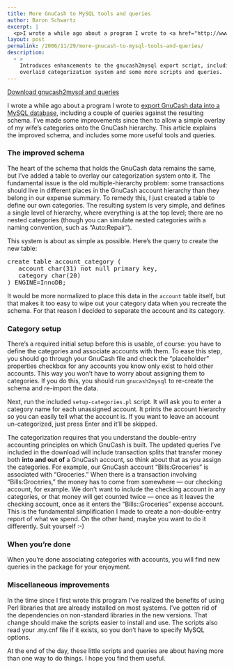 ```yaml
---
title: More GnuCash to MySQL tools and queries
author: Baron Schwartz
excerpt: |
  <p>I wrote a while ago about a program I wrote to <a href="http://www.xaprb.com/blog/2006/03/12/gnucash-to-mysql-export-script/">export GnuCash data into a MySQL database</a>, including a couple of queries against the resulting schema.  I've made some improvements since then to allow a simple overlay of my wife's expense categories onto the GnuCash hierarchy.  This article explains the improved schema, and includes some more useful tools and queries.</p>
layout: post
permalink: /2006/11/29/more-gnucash-to-mysql-tools-and-queries/
description:
  - >
    Introduces enhancements to the gnucash2mysql export script, including an
    overlaid categorization system and some more scripts and queries.
---
```

<p class="download">
  <a href="/gnucash2mysql/">Download gnucash2mysql and queries</a>
</p>

I wrote a while ago about a program I wrote to [export GnuCash data into a MySQL database][1], including a couple of queries against the resulting schema. I&#8217;ve made some improvements since then to allow a simple overlay of my wife&#8217;s categories onto the GnuCash hierarchy. This article explains the improved schema, and includes some more useful tools and queries.

### The improved schema

The heart of the schema that holds the GnuCash data remains the same, but I&#8217;ve added a table to overlay our categorization system onto it. The fundamental issue is the old multiple-hierarchy problem: some transactions should live in different places in the GnuCash account hierarchy than they belong in our expense summary. To remedy this, I just created a table to define our own categories. The resulting system is very simple, and defines a single level of hierarchy, where everything is at the top level; there are no nested categories (though you can simulate nested categories with a naming convention, such as &#8220;Auto:Repair&#8221;).

This system is about as simple as possible. Here&#8217;s the query to create the new table:

<pre>create table account_category (
   account char(31) not null primary key,
   category char(20)
) ENGINE=InnoDB;</pre>

It would be more normalized to place this data in the `account` table itself, but that makes it too easy to wipe out your category data when you recreate the schema. For that reason I decided to separate the account and its category.

### Category setup

There&#8217;s a required initial setup before this is usable, of course: you have to define the categories and associate accounts with them. To ease this step, you should go through your GnuCash file and check the &#8220;placeholder&#8221; properties checkbox for any accounts you know only exist to hold other accounts. This way you won&#8217;t have to worry about assigning them to categories. If you do this, you should run `gnucash2mysql` to re-create the schema and re-import the data.

Next, run the included `setup-categories.pl` script. It will ask you to enter a category name for each unassigned account. It prints the account hierarchy so you can easily tell what the account is. If you want to leave an account un-categorized, just press Enter and it&#8217;ll be skipped.

The categorization requires that you understand the double-entry accounting principles on which GnuCash is built. The updated queries I&#8217;ve included in the download will include transaction splits that transfer money both **into and out of** a GnuCash account, so think about that as you assign the categories. For example, our GnuCash account &#8220;Bills:Groceries&#8221; is associated with &#8220;Groceries.&#8221; When there is a transaction involving &#8220;Bills:Groceries,&#8221; the money has to come from somewhere &#8212; our checking account, for example. We don&#8217;t want to include the checking account in any categories, or that money will get counted twice &#8212; once as it leaves the checking account, once as it enters the &#8220;Bills::Groceries&#8221; expense account. This is the fundamental simplification I made to create a non-double-entry report of what we spend. On the other hand, maybe you want to do it differently. Suit yourself :-)

### When you&#8217;re done

When you&#8217;re done associating categories with accounts, you will find new queries in the package for your enjoyment.

### Miscellaneous improvements

In the time since I first wrote this program I&#8217;ve realized the benefits of using Perl libraries that are already installed on most systems. I&#8217;ve gotten rid of the dependencies on non-standard libraries in the new versions. That change should make the scripts easier to install and use. The scripts also read your .my.cnf file if it exists, so you don&#8217;t have to specify MySQL options.

At the end of the day, these little scripts and queries are about having more than one way to do things. I hope you find them useful.

 [1]: http://www.xaprb.com/blog/2006/03/12/gnucash-to-mysql-export-script/